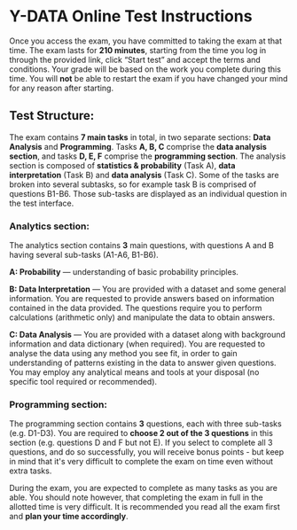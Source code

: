 # Y-DATA Online Test Instructions

Once you access the exam, you have committed to taking the exam at that time. The exam lasts for **210 minutes**, starting from the time you log in through the provided link, click “Start test” and accept the terms and conditions. Your grade will be based on the work you complete during this time. You will **not** be able to restart the exam if you have changed your mind for any reason after starting.

## Test Structure: 

The exam contains **7 main tasks** in total, in two separate sections: **Data Analysis** and **Programming**. Tasks **A, B, C** comprise the **data analysis section**, and tasks **D, E, F** comprise the **programming section**. The analysis section is composed of **statistics & probability** (Task A), **data interpretation** (Task B) and **data analysis** (Task C). Some of the tasks are broken into several subtasks, so for example task B is comprised of questions B1-B6. Those sub-tasks are displayed as an individual question in the test interface.


### Analytics section: 
The analytics section contains **3** main questions, with questions A and B having several sub-tasks (A1-A6, B1-B6). 

**A: Probability** — understanding of basic probability principles. 

**B: Data Interpretation** — You are provided with a dataset and some general information. You are requested to provide answers based on information contained in the data provided. The questions require you to perform calculations (arithmetic only) and manipulate the data to obtain answers. 

**C: Data Analysis** — You are provided with a dataset along with background information and data dictionary (when required). You are requested to analyse the data using any method you see fit, in order to gain understanding of patterns existing in the data to answer given questions. You may employ any analytical means and tools at your disposal (no specific tool required or recommended).


### Programming section: 

The programming section contains **3** questions, each with three sub-tasks (e.g. D1-D3). You are required to **choose 2 out of the 3 questions** in this section (e.g. questions D and F but not E). If you select to complete all 3 questions, and do so successfully, you will receive bonus points - but keep in mind that it's very difficult to complete the exam on time even without extra tasks.

During the exam, you are expected to complete as many tasks as you are able. You should note however, that completing the exam in full in the allotted time is very difficult. It is recommended you read all the exam first and **plan your time accordingly**.
